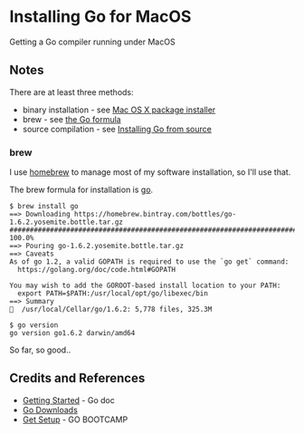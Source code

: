 # Installing Go for MacOS

Getting a Go compiler running under MacOS


## Notes

There are at least three methods:
* binary installation - see [Mac OS X package installer](https://golang.org/doc/install#install)
* brew - see [the Go formula](http://brewformulas.org/Go)
* source compilation - see [Installing Go from source](https://golang.org/doc/install/source)

### brew

I use [homebrew](https://github.com/Homebrew/homebrew) to manage most of my software installation, so I'll use that.

The brew formula for installation is [go](http://brewformulas.org/Go).

```
$ brew install go
==> Downloading https://homebrew.bintray.com/bottles/go-1.6.2.yosemite.bottle.tar.gz
######################################################################## 100.0%
==> Pouring go-1.6.2.yosemite.bottle.tar.gz
==> Caveats
As of go 1.2, a valid GOPATH is required to use the `go get` command:
  https://golang.org/doc/code.html#GOPATH

You may wish to add the GOROOT-based install location to your PATH:
  export PATH=$PATH:/usr/local/opt/go/libexec/bin
==> Summary
🍺  /usr/local/Cellar/go/1.6.2: 5,778 files, 325.3M

$ go version
go version go1.6.2 darwin/amd64
```

So far, so good..

## Credits and References
* [Getting Started](https://golang.org/doc/install) - Go doc
* [Go Downloads](https://golang.org/dl/)
* [Get Setup](http://www.golangbootcamp.com/book/get_setup) - GO BOOTCAMP
